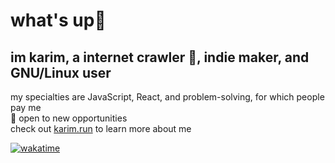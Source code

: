 # what's up👋 
## im karim, a internet crawler 🔭, indie maker, and GNU/Linux user

my specialties are JavaScript, React, and problem-solving, for which people pay me  
💼 open to new opportunities  
check out [karim.run](https://karim.run) to learn more about me

[![wakatime](https://wakatime.com/badge/user/4598c3d9-6a7c-44f5-83ed-3a08578130a7.svg)](https://wakatime.com/@4598c3d9-6a7c-44f5-83ed-3a08578130a7)
